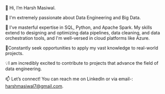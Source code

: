 👋 Hi, I’m Harsh Masiwal.

👀 I'm extremely passionate about Data Engineering and Big Data.

🌱 I've masterful expertise in SQL, Python, and Apache Spark. My skills extend to designing and optimizing data pipelines, data cleaning, and data orchestration tools, and I'm well-versed in cloud platforms like Azure.

🚀Constantly seek opportunities to apply my vast knowledge to real-world projects. 

💡I am incredibly excited to contribute to projects that advance the field of data engineering.

📫 Let’s connect! 
You can reach me on LinkedIn 
or via email-: harshmasiwal7@gmail.com.

<!---
harshmasiwal/harshmasiwal is a ✨ special ✨ repository because its `README.md` (this file) appears on your GitHub profile.
You can click the Preview link to take a look at your changes.
--->
